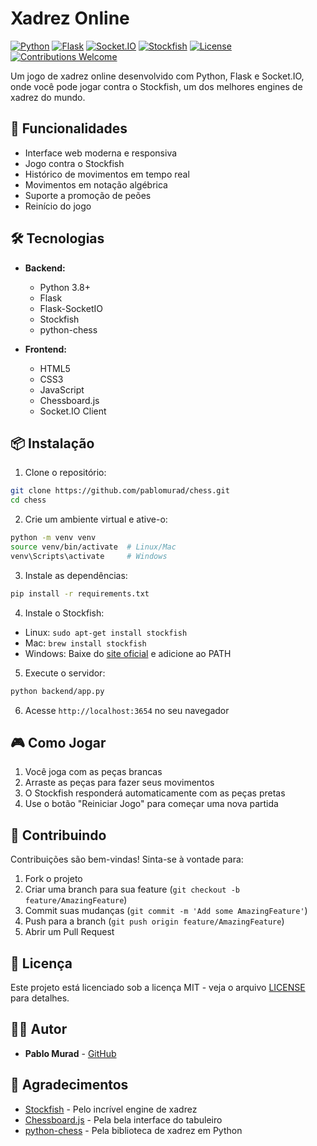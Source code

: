 # Xadrez Online

[![Python](https://img.shields.io/badge/Python-3.8%2B-blue.svg)](https://www.python.org/)
[![Flask](https://img.shields.io/badge/Flask-2.0%2B-green.svg)](https://flask.palletsprojects.com/)
[![Socket.IO](https://img.shields.io/badge/Socket.IO-4.0%2B-orange.svg)](https://socket.io/)
[![Stockfish](https://img.shields.io/badge/Stockfish-15%2B-yellow.svg)](https://stockfishchess.org/)
[![License](https://img.shields.io/badge/License-MIT-red.svg)](https://opensource.org/licenses/MIT)
[![Contributions Welcome](https://img.shields.io/badge/Contributions-Welcome-brightgreen.svg)](https://github.com/pablomurad/dchess/pulls)

Um jogo de xadrez online desenvolvido com Python, Flask e Socket.IO, onde você pode jogar contra o Stockfish, um dos melhores engines de xadrez do mundo.

## 🚀 Funcionalidades

- Interface web moderna e responsiva
- Jogo contra o Stockfish
- Histórico de movimentos em tempo real
- Movimentos em notação algébrica
- Suporte a promoção de peões
- Reinício do jogo

## 🛠️ Tecnologias

- **Backend:**
  - Python 3.8+
  - Flask
  - Flask-SocketIO
  - Stockfish
  - python-chess

- **Frontend:**
  - HTML5
  - CSS3
  - JavaScript
  - Chessboard.js
  - Socket.IO Client

## 📦 Instalação

1. Clone o repositório:
```bash
git clone https://github.com/pablomurad/chess.git
cd chess
```

2. Crie um ambiente virtual e ative-o:
```bash
python -m venv venv
source venv/bin/activate  # Linux/Mac
venv\Scripts\activate     # Windows
```

3. Instale as dependências:
```bash
pip install -r requirements.txt
```

4. Instale o Stockfish:
- Linux: `sudo apt-get install stockfish`
- Mac: `brew install stockfish`
- Windows: Baixe do [site oficial](https://stockfishchess.org/download/) e adicione ao PATH

5. Execute o servidor:
```bash
python backend/app.py
```

6. Acesse `http://localhost:3654` no seu navegador

## 🎮 Como Jogar

1. Você joga com as peças brancas
2. Arraste as peças para fazer seus movimentos
3. O Stockfish responderá automaticamente com as peças pretas
4. Use o botão "Reiniciar Jogo" para começar uma nova partida

## 🤝 Contribuindo

Contribuições são bem-vindas! Sinta-se à vontade para:

1. Fork o projeto
2. Criar uma branch para sua feature (`git checkout -b feature/AmazingFeature`)
3. Commit suas mudanças (`git commit -m 'Add some AmazingFeature'`)
4. Push para a branch (`git push origin feature/AmazingFeature`)
5. Abrir um Pull Request

## 📄 Licença

Este projeto está licenciado sob a licença MIT - veja o arquivo [LICENSE](LICENSE) para detalhes.

## 👨‍💻 Autor

- **Pablo Murad** - [GitHub](https://github.com/pablomurad)

## 🙏 Agradecimentos

- [Stockfish](https://stockfishchess.org/) - Pelo incrível engine de xadrez
- [Chessboard.js](https://chessboardjs.com/) - Pela bela interface do tabuleiro
- [python-chess](https://python-chess.readthedocs.io/) - Pela biblioteca de xadrez em Python 